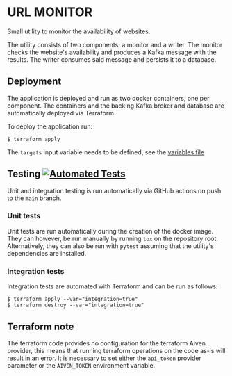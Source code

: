 # URL MONITOR

Small utility to monitor the availability of websites.

The utility consists of two components; a monitor and a writer.
The monitor checks the website's availability and produces a Kafka message with the results.
The writer consumes said message and persists it to a database.

## Deployment
The application is deployed and run as two docker containers, one per component.
The containers and the backing Kafka broker and database are automatically deployed via Terraform.

To deploy the application run:

```
$ terraform apply
```

The `targets` input variable needs to be defined, see the [variables file](variables.tf)


## Testing [![Automated Tests](https://github.com/Jorge-Rodriguez/aiven-monitor-homework/actions/workflows/tests.yml/badge.svg)](https://github.com/Jorge-Rodriguez/aiven-monitor-homework/actions/workflows/tests.yml)
Unit and integration testing is run automatically via GitHub actions on push to the `main` branch.

### Unit tests
Unit tests are run automatically during the creation of the docker image.
They can however, be run manually by running `tox` on the repository root.
Alternatively, they can also be run with `pytest` assuming that the utility's dependencies are installed.

### Integration tests
Integration tests are automated with Terraform and can be run as follows:

```
$ terraform apply --var="integration=true"
$ terraform destroy --var="integration=true"
```

## Terraform note
The terraform code provides no configuration for the terraform Aiven provider, this means that running terraform operations on the code as-is will result in an error. It is necessary to set either the `api_token` provider parameter or the `AIVEN_TOKEN` environment variable.
